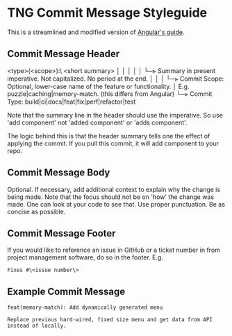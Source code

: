 # TNG Commit Message Styleguide
This is a streamlined and modified version of [Angular's guide](%22https://github.com/angular/angular/blob/master/CONTRIBUTING.md#commit-message-header%22).

## Commit Message Header
\<type\>(\<scope\>):\ <short summary\>
  │       │             │
  │       │             └─⫸ Summary in present imperative. Not capitalized. No period at the end.
  │       │
  │       └─⫸ Commit Scope: Optional, lower-case name of the feature or functionality. 
  │				E.g. puzzle|caching|memory-match. (this differs from Angular)
  └─⫸ Commit Type: build|ci|docs|feat|fix|perf|refactor|test

Note that the summary line in the header should use the imperative. So use 'add component' not 'added component' or 'adds component'.

The logic behind this is that the header summary tells one the effect of applying the commit. If you pull this commit, it will add component to your repo.

## Commit Message Body
Optional. If necessary, add additional context to explain why the change is being made. Note that the focus should not be on 'how' the change was made. One can look at your code to see that. Use proper punctuation. Be as concise as possible.

## Commit Message Footer
If you would like to reference an issue in GitHub or a ticket number in from project management software, do so
in the footer. E.g.
```
Fixes #\<issue number\>
```

## Example Commit Message
```
feat(memory-match): Add dynamically generated menu

Replace previous hard-wired, fixed size menu and get data from API instead of locally.
```